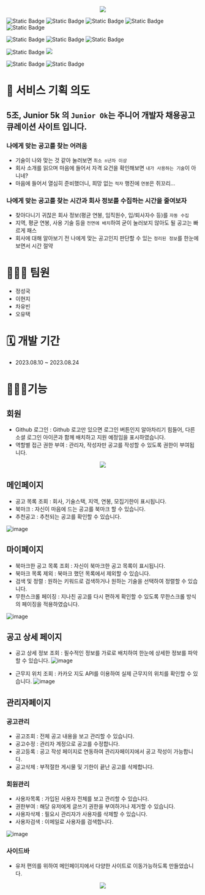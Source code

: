 <p align="center">
  <img src="https://github.com/kdtkdt/juniorok/assets/135004614/7c573a63-c281-4ca3-ae46-3926112b9239">
</p>

![Static Badge](https://img.shields.io/badge/HTML5-E34F26?logo=html5&logoColor=white)
![Static Badge](https://img.shields.io/badge/CSS3-1572B6?logo=css3&logoColor=white)
![Static Badge](https://img.shields.io/badge/JavaScript-F7DF1E?logo=javascript&logoColor=white)
![Static Badge](https://img.shields.io/badge/jQuery-0769AD?logo=jquery&logoColor=white)
![Static Badge](https://img.shields.io/badge/Bootstrap-7952B3?logo=bootstrap&logoColor=white)  
  
![Static Badge](https://img.shields.io/badge/SpringBoot-6DB33F?logo=springboot&logoColor=white)
![Static Badge](https://img.shields.io/badge/SpringSecurity-6DB33F?logo=springsecurity&logoColor=white)
![Static Badge](https://img.shields.io/badge/Thymeleaf-005F0F?logo=thymeleaf&logoColor=white)  
  
![Static Badge](https://img.shields.io/badge/MySql-4479A1?logo=mysql&logoColor=white)
<img src="https://img.shields.io/badge/Mybatis-000000?style=flat&logo=Fluentd&logoColor=white" />  
  
![Static Badge](https://img.shields.io/badge/Postman-FF6C37?logo=postman&logoColor=white)
![Static Badge](https://img.shields.io/badge/IntelliJidea-000000?logo=intellijidea&logoColor=white)

# 🤔 서비스 기획 의도
## 5조, Junior 5k 의 `Junior Ok`는 주니어 개발자 채용공고 큐레이션 사이트 입니다.
### 나에게 맞는 공고를 찾는 어려움
- 기술이 나와 맞는 것 같아 눌러보면 `최소 n년차 이상`
- 회사 소개를 읽으며 마음에 들어서 자격 요건을 확인해보면 `내가 사용하는 기술`이 아니네?
- 마음에 들어서 열심히 준비했더니, 희망 없는 `적자` 행진에 `연봉`은 쥐꼬리...

### 나에게 맞는 공고를 찾는 시간과 회사 정보를 수집하는 시간을 줄여보자
- 찾아다니기 귀찮은 회사 정보(평균 연봉, 임직원수, 입/퇴사자수 등)를 `자동 수집`
- 지역, 평균 연봉, 사용 기술 등을 `전면에 배치`하여 굳이 눌러보지 않아도 될 공고는 빠르게 패스
- 회사에 대해 알아보기 전 나에게 맞는 공고인지 판단할 수 있는 `정리된 정보`를 한눈에 보면서 시간 절약 

# 👨‍👧‍👧 팀원
- 정성국
- 이현지
- 차유빈
- 오유택

# 🗓 개발 기간
- 2023.08.10 ~ 2023.08.24

# 🏢💼📱기능

## 회원
- Github 로그인 : Github 로고만 있으면 로그인 버튼인지 알아차리기 힘들어, 다른 소셜 로그인 아이콘과 함께 배치하고 지원 예정임을 표시하였습니다.
- 역할별 접근 권한 부여 : 관리자, 작성자만 공고를 작성할 수 있도록 권한이 부여됩니다.

<p align="center">
  <img src="https://github.com/kdtkdt/juniorok/assets/135004614/17db884a-6b9d-4c5e-a0ff-9a079f5d5e20">
</p>

## 메인페이지
- 공고 목록 조회 : 회사, 기술스택, 지역, 연봉, 모집기한이 표시됩니다.
- 북마크 : 자신이 마음에 드는 공고를 북마크 할 수 있습니다.
- 추천공고 : 추천되는 공고를 확인할 수 있습니다.

![image](https://github.com/kdtkdt/juniorok/assets/135004614/b0f24c3f-8662-4b8a-b608-cb768cdb81e5)

## 마이페이지
- 북마크한 공고 목록 조회 : 자신이 북마크한 공고 목록이 표시됩니다.
- 북마크 목록 제외 : 북마크 했던 목록에서 제외할 수 있습니다.
- 검색 및 정렬 : 원하는 키워드로 검색하거나 원하는 기술을 선택하여 정렬할 수 있습니다.
- 무한스크롤 페이징 : 지나친 공고를 다시 편하게 확인할 수 있도록 무한스크롤 방식의 페이징을 적용하였습니다.

![image](https://github.com/kdtkdt/juniorok/assets/135004614/dcb5f8d0-4ddc-41ce-848a-010f6e1f5db3)

## 공고 상세 페이지
- 공고 상세 정보 조회 : 필수적인 정보를 가로로 배치하여 한눈에 상세한 정보를 파악할 수 있습니다.
![image](https://github.com/kdtkdt/juniorok/assets/135004614/838605be-4a97-4061-9c16-9d075c9195b2)

- 근무지 위치 조회 : 카카오 지도 API를 이용하여 실제 근무지의 위치를 확인할 수 있습니다.
![image](https://github.com/kdtkdt/juniorok/assets/135004614/86ff61a8-814d-43ee-9d3b-ce4ef965b95f)

## 관리자페이지

### 공고관리
- 공고조회 : 전체 공고 내용을 보고 관리할 수 있습니다.
- 공고수정 : 관리자 계정으로 공고를 수정합니다. 
- 공고등록 : 공고 작성 페이지로 연동하여 관리자페이지에서 공고 작성이 가능합니다.
- 공고삭제 : 부적절한 게시물 및 기한이 끝난 공고를 삭제합니다. 

### 회원관리
- 사용자목록 : 가입된 사용자 전체를 보고 관리할 수 있습니다.
- 권한부여 : 해당 유저에게 글쓰기 권한을 부여하거나 제거할 수 있습니다.
- 사용자삭제 : 필요시 관리자가 사용자를 삭제할 수 있습니다. 
- 사용자검색 : 이메일로 사용자를 검색합니다.

![image](https://github.com/kdtkdt/juniorok/assets/135004614/c12c3be0-a9ec-4103-9882-c5f2abc4df98)

### 사이드바 
- 유저 편의를 위하여 메인페이지에서 다양한 사이트로 이동가능하도록 만들었습니다.

<p align="center">
  <img src="https://github.com/kdtkdt/juniorok/assets/135004614/7d546de9-12fa-4da4-b526-829e2818dcaf">
</p>
